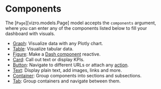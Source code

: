 # Components

The [`Page`][vizro.models.Page] model accepts the `components` argument, where you can enter any of the components listed below to fill your dashboard with visuals.

* [Graph](graph.md): Visualize data with any Plotly chart.
* [Table](table.md): Visualize tabular data.
* [Figure](figure.md): Make a [Dash component](https://dash.plotly.com/#open-source-component-libraries) reactive.
* [Card](card.md): Call out text or display KPIs.
* [Button](button.md): Navigate to different URLs or attach any [action](actions.md).
* [Text](text.md): Display plain text, add images, links and more.
* [Container](container.md): Group components into sections and subsections.
* [Tab](tabs.md): Group containers and navigate between them.

 

